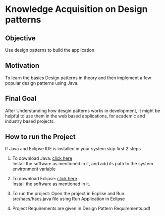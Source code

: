 # Knowledge Acquisition on Design patterns

## Objective
Use design patterns to build the application

## Motivation
To learn the basics Design patterns in theory and then implement a few popular design patterns using Java.

## Final Goal
After Understanding how desgin patterns works in development, it might be helpful to use them in the web based applications, for academic and industry based projects.

## How to run the Project
If Java and Eclipse IDE is installed in your system skip first 2 steps

1.	To download Java: [click here](https://java.com/en/download/)  
	Install the software as mentioned in it, and add its path to the system environment variable

2. 	To download Eclipse: [click here](https://www.eclipse.org/eclipseide/)  
	Install the software as mentioned in it.

3.  To run the project:
	Open the project in Ecplise and Run. src/hacs/hacs.java file using Run Application in Eclipse

4. Project Requirements are given in Design Pattern Requirements.pdf

